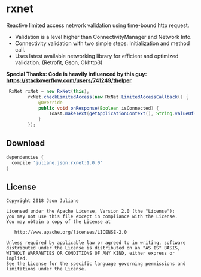 # rxnet
Reactive limited access network validation using time-bound http request.
 * Validation is a level higher than ConnectivityManager and Network Info.
 * Connectivity validation with two simple steps: Initialization and method call.
 * Uses latest available networking library for efficient and optimized validation. (Retrofit, Gson, Okhttp3)

__Special Thanks: Code is heavily influenced by this guy: https://stackoverflow.com/users/741249/thelper__

```java
 RxNet rxNet = new RxNet(this);
        rxNet.checkLimitedAccess(new RxNet.LimitedAccessCallback() {
            @Override
            public void onResponse(Boolean isConnected) {
                Toast.makeText(getApplicationContext(), String.valueOf(isConnected), Toast.LENGTH_SHORT).show();
            }
        });
```
Download
--------

```groovy
dependencies {
  compile 'juliane.json:rxnet:1.0.0'
}
```

License
-------

    Copyright 2018 Json Juliane

    Licensed under the Apache License, Version 2.0 (the "License");
    you may not use this file except in compliance with the License.
    You may obtain a copy of the License at

       http://www.apache.org/licenses/LICENSE-2.0

    Unless required by applicable law or agreed to in writing, software
    distributed under the License is distributed on an "AS IS" BASIS,
    WITHOUT WARRANTIES OR CONDITIONS OF ANY KIND, either express or implied.
    See the License for the specific language governing permissions and
    limitations under the License.



 [1]: http://square.github.com/dagger/
 [2]: https://search.maven.org/remote_content?g=com.jakewharton&a=butterknife&v=LATEST
 [3]: http://jakewharton.github.com/butterknife/
 [snap]: https://oss.sonatype.org/content/repositories/snapshots/
